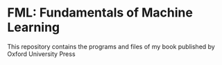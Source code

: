 # FML: Fundamentals of Machine Learning
This repository contains the programs and files of my book published by Oxford University Press
